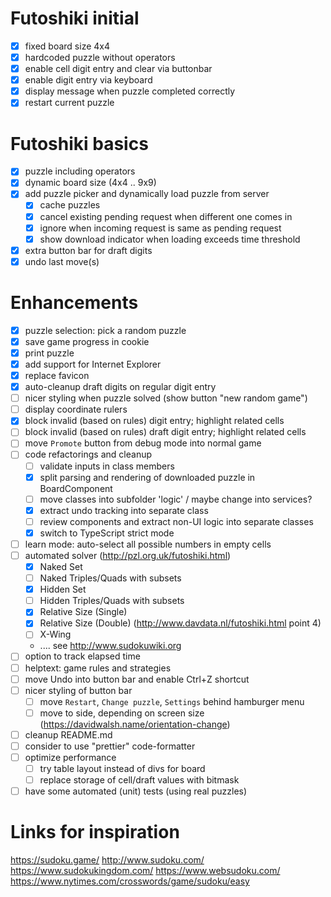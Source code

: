 # Futoshiki initial
- [x] fixed board size 4x4
- [x] hardcoded puzzle without operators
- [x] enable cell digit entry and clear via buttonbar
- [x] enable digit entry via keyboard
- [x] display message when puzzle completed correctly
- [x] restart current puzzle

# Futoshiki basics
- [x] puzzle including operators
- [x] dynamic board size (4x4 .. 9x9)
- [x] add puzzle picker and dynamically load puzzle from server
  - [x] cache puzzles
  - [x] cancel existing pending request when different one comes in
  - [x] ignore when incoming request is same as pending request
  - [x] show download indicator when loading exceeds time threshold
- [x] extra button bar for draft digits
- [x] undo last move(s)

# Enhancements
- [x] puzzle selection: pick a random puzzle
- [x] save game progress in cookie
- [x] print puzzle
- [x] add support for Internet Explorer
- [x] replace favicon
- [x] auto-cleanup draft digits on regular digit entry
- [ ] nicer styling when puzzle solved (show button "new random game")
- [ ] display coordinate rulers
- [x] block invalid (based on rules) digit entry; highlight related cells
- [ ] block invalid (based on rules) draft digit entry; highlight related cells
- [ ] move `Promote` button from debug mode into normal game
- [ ] code refactorings and cleanup
  - [ ] validate inputs in class members
  - [x] split parsing and rendering of downloaded puzzle in BoardComponent
  - [ ] move classes into subfolder 'logic' / maybe change into services?
  - [x] extract undo tracking into separate class
  - [ ] review components and extract non-UI logic into separate classes
  - [x] switch to TypeScript strict mode
- [ ] learn mode: auto-select all possible numbers in empty cells
- [ ] automated solver (http://pzl.org.uk/futoshiki.html)
  - [x] Naked Set
  - [ ] Naked Triples/Quads with subsets
  - [x] Hidden Set
  - [ ] Hidden Triples/Quads with subsets
  - [x] Relative Size (Single)
  - [x] Relative Size (Double) (http://www.davdata.nl/futoshiki.html point 4)
  - [ ] X-Wing
  - .... see http://www.sudokuwiki.org
- [ ] option to track elapsed time
- [ ] helptext: game rules and strategies
- [ ] move Undo into button bar and enable Ctrl+Z shortcut
- [ ] nicer styling of button bar
  - [ ] move `Restart`, `Change puzzle`, `Settings` behind hamburger menu
  - [ ] move to side, depending on screen size (https://davidwalsh.name/orientation-change)
- [ ] cleanup README.md
- [ ] consider to use "prettier" code-formatter
- [ ] optimize performance
  - [ ] try table layout instead of divs for board
  - [ ] replace storage of cell/draft values with bitmask
- [ ] have some automated (unit) tests (using real puzzles)

# Links for inspiration
https://sudoku.game/
http://www.sudoku.com/
https://www.sudokukingdom.com/
https://www.websudoku.com/
https://www.nytimes.com/crosswords/game/sudoku/easy
